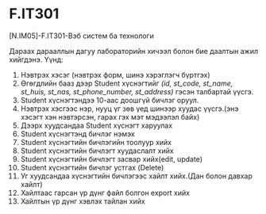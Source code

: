# F.IT301

[N.IM05]-F.IT301-Вэб систем ба технологи

Дараах дарааллын дагуу лабораторийн хичээл болон бие даалтын ажил хийгдэнэ. Үүнд:

1. Нэвтрэх хэсэг (нэвтрэх форм, шинэ хэрэглэгч бүртгэх)
2. Өгөгдлийн бааз дээр Student хүснэгтийг _(id, st_code, st_name, st_huis, st_nas, st_phone_number, st_address)_ гэсэн талбартай үүсгэ.
3. Student хүснэгтэндээ 10-аас доошгүй бичлэг оруул.
4. Нэвтрэх хэсгээс нэр, нууц үг зөв үед шинээр хуудас үүсгэ.(энэ хэсэгт хэн нэвтэрсэн, гарах гэх мэт мэдээлэл байх)
5. Дээрх хуудсандаа Student хүснэгт харуулах
6. Student хүснэгтэнд бичлэг нэмэх
7. Student хүснэгтийн бичлэгийн тоолуур хийх
8. Student хүснэгтийн бичлэгт хуудаслалт хийх
9. Student хүснэгтийн бичлэгт засвар хийх(edit, update)
10. Student хүснэгтийн бичлэг устгах (Delete)
11. Уг хуудсандаа хүснэгтийн бичлэгээс хайлт хийх.(Дан болон давхар хайлт)
12. Хайлтаас гарсан үр дүнг файл болгон export хийх
13. Хайлтын үр дүнг хэвлэх тайлан хийх
